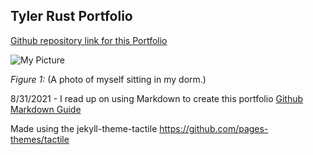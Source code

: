 ## Tyler Rust Portfolio

[Github repository link for this Portfolio](https://github.com/strrules105/Portfolio) 

![My Picture](https://github.com/strrules105/Portfolio/blob/main/Self-Picture.png?raw=true)


_Figure 1:_ (A photo of myself sitting in my dorm.)

8/31/2021 - I read up on using Markdown to create this portfolio [Github Markdown Guide](https://guides.github.com/features/mastering-markdown/)

Made using the jekyll-theme-tactile https://github.com/pages-themes/tactile
